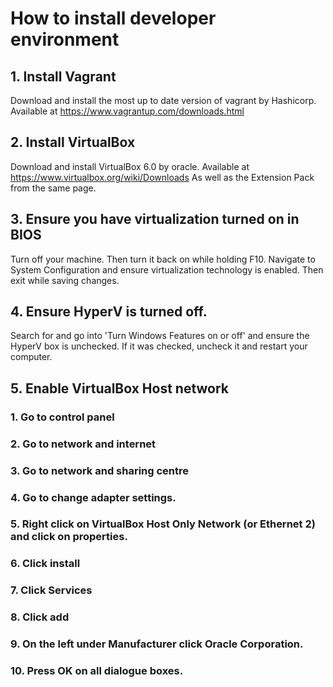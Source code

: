 # How to install developer environment

## 1. Install Vagrant
Download and install the most up to date version of vagrant by Hashicorp.
Available at https://www.vagrantup.com/downloads.html

## 2. Install VirtualBox
Download and install VirtualBox 6.0 by oracle.
Available at https://www.virtualbox.org/wiki/Downloads
As well as the Extension Pack from the same page.

## 3. Ensure you have virtualization turned on in BIOS
Turn off your machine. Then turn it back on while holding F10. Navigate to System Configuration and ensure virtualization technology is enabled. Then exit while saving changes.

## 4. Ensure HyperV is turned off.
Search for and go into 'Turn Windows Features on or off' and ensure the HyperV box is unchecked. If it was checked, uncheck it and restart your computer.

## 5. Enable VirtualBox Host network
### 1. Go to control panel
### 2. Go to network and internet
### 3. Go to network and sharing centre
### 4. Go to change adapter settings.
### 5. Right click on VirtualBox Host Only Network (or Ethernet 2) and click on properties.
### 6. Click install
### 7. Click Services
### 8. Click add
### 9. On the left under Manufacturer click Oracle Corporation.
### 10. Press OK on all dialogue boxes. 
